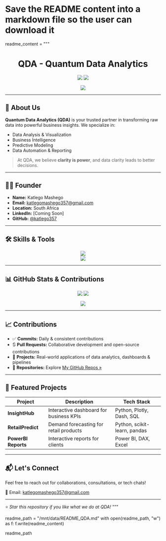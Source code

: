 # Save the README content into a markdown file so the user can download it

readme_content = """<!-- Profile README for QDA - Quantum Data Analytics -->

<h1 align="center">QDA - Quantum Data Analytics</h1>
<p align="center">
  <img src="https://img.shields.io/badge/Founder-Katlego%20Mashego-blue?style=flat-square" />
  <img src="https://img.shields.io/badge/Email-katlegomashego357@gmail.com-orange?style=flat-square" />
</p>

<p align="center">
  <img src="https://readme-typing-svg.demolab.com/?lines=Welcome+to+Quantum+Data+Analytics!;Transforming+Data+Into+Decisions;Your+Data.+Your+Power.&center=true&width=500&height=45">
</p>

---

## 🚀 About Us

**Quantum Data Analytics (QDA)** is your trusted partner in transforming raw data into powerful business insights. We specialize in:
- Data Analysis & Visualization
- Business Intelligence
- Predictive Modeling
- Data Automation & Reporting

> At QDA, we believe **clarity is power**, and data clarity leads to better decisions.

---

## 👨‍💻 Founder

- **Name:** Katlego Mashego  
- **Email:** [katlegomashego357@gmail.com](mailto:katlegomashego357@gmail.com)  
- **Location:** South Africa  
- **LinkedIn:** [Coming Soon]  
- **GitHub:** [@katlego357](https://github.com/katlego357)

---

## 🛠️ Skills & Tools

<p align="center">
  <img src="https://skillicons.dev/icons?i=python,r,sql,pandas,numpy,matplotlib,seaborn,tableau,powerbi,excel,git,github,linux" /><br>
  <img src="https://skillicons.dev/icons?i=aws,docker,postgres,azure" />
</p>

---

## 📊 GitHub Stats & Contributions

<p align="center">
  <img src="https://github-readme-stats.vercel.app/api?username=katlego357&show_icons=true&theme=radical" />
  <img src="https://github-readme-stats.vercel.app/api/top-langs/?username=katlego357&layout=compact&theme=radical" />
</p>

<p align="center">
  <img src="https://github-readme-streak-stats.herokuapp.com?user=katlego357&theme=radical" />
</p>

---

## 📈 Contributions

- ✅ **Commits:** Daily & consistent contributions
- 🔃 **Pull Requests:** Collaborative development and open-source contributions
- 🧩 **Projects:** Real-world applications of data analytics, dashboards & pipelines
- 📂 **Repositories:** Explore [My GitHub Repos »](https://github.com/katlego357?tab=repositories)

---

## 🌟 Featured Projects

| Project | Description | Tech Stack |
|--------|-------------|------------|
| **InsightHub** | Interactive dashboard for business KPIs | Python, Plotly, Dash, SQL |
| **RetailPredict** | Demand forecasting for retail products | Python, scikit-learn, pandas |
| **PowerBI Reports** | Interactive reports for clients | Power BI, DAX, Excel |

---

## 📬 Let's Connect

Feel free to reach out for collaborations, consultations, or tech chats!

📧 Email: [katlegomashego357@gmail.com](mailto:katlegomashego357@gmail.com)

---

⭐ _Star this repository if you like what we do at QDA!_
"""

readme_path = "/mnt/data/README_QDA.md"
with open(readme_path, "w") as f:
    f.write(readme_content)

readme_path
